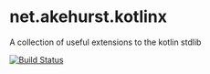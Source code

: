 # net.akehurst.kotlinx

A collection of useful extensions to the kotlin stdlib

[![Build Status](https://travis-ci.org/dhakehurst/net.akehurst.kotlinx.svg?branch=master)](https://travisci.org/dhakehurst/net.akehurst.kotlinx)
